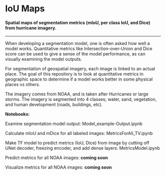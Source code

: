 # IoU Maps
#### Spatial maps of segmentation metrics (mIoU, per class IoU, and Dice) from hurricane imagery.
----
When developing a segmentation model, one is often asked how well a model works. Quantitative metrics like Intersection-over-Union and Dice score can be used to give a sense of the model performance, as can visually examining the model outputs. 

For segmentation of geospatial imagery, each image is linked to an actual place. The goal of this repository is to look at quantitative metrics in geographic space to determine if a model works better in some physical places vs others. 

The imagery comes from NOAA, and is taken after Hurricanes or large storms. The imagery is segmented into 4 classes; water, sand, vegetation, and human development (roads, buildings, etc). 

__Notebooks:__

Examine segmentation model output: Model_example-Output.ipynb 

Calculate mIoU and mDice for all labeled images: MetricsForAll_TV.ipynb

Make TF model to predict metrics (IoU, Dice) from image by cutting off UNet decoder, freezing encoder, and add dense layers: MetricsModel.ipynb

Predict metrics for all NOAA images: **coming soon**

Visualize metrics for all NOAA images: **coming soon**
